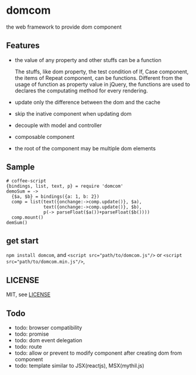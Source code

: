 # domcom
the web framework to provide dom component

## Features
* the value of any property and other stuffs can be a function

    The stuffs, like dom property, the test condition of If, Case component, the items of Repeat component, can be functions. Different from the usage of function as property value in jQuery, the functions are used to declares the computating method for every rendering.
* update only the difference between the dom and the cache

* skip the inative component when updating dom

* decouple with model and controller

* composable component

* the root of the component may be multiple dom elements

## Sample
    # coffee-script
    {bindings, list, text, p} = require 'domcom'
    demoSum = ->
      {$a, $b} = bindings({a: 1, b: 2})
      comp = list(text({onchange:->comp.update()}, $a),
                  text({onchange:->comp.update()}, $b),
                  p(-> parseFloat($a())+parseFloat($b())))
      comp.mount()
    demSum()

## get start
`npm install domcom`, and `<script src="path/to/domcom.js"/>` or `<script src="path/to/domcom.min.js"/>`,


## LICENSE
MIT, see [LICENSE](https://github.com/taijiweb/domcom/blob/master/LICENSE)

## Todo
* todo: browser compatibility
* todo: promise
* todo: dom event delegation
* todo: route
* todo: allow or prevent to modify component after creating dom from component
* todo: template similar to JSX(reactjs), MSX(mythil.js)

